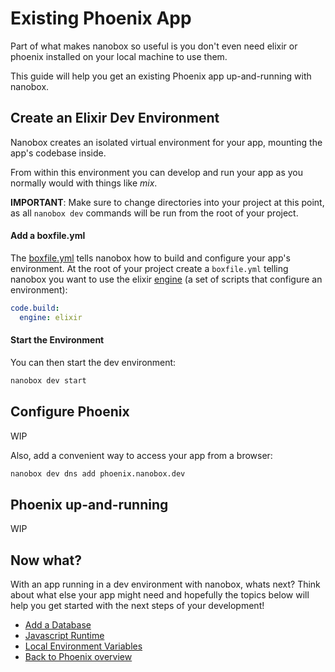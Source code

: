 # Existing Phoenix App
Part of what makes nanobox so useful is you don't even need elixir or phoenix installed on your local machine to use them.

This guide will help you get an existing Phoenix app up-and-running with nanobox.

## Create an Elixir Dev Environment
Nanobox creates an isolated virtual environment for your app, mounting the app's codebase inside.

From within this environment you can develop and run your app as you normally would with things like *mix*.

**IMPORTANT**: Make sure to change directories into your project at this point, as all `nanobox dev` commands will be run from the root of your project.

#### Add a boxfile.yml
The <a href="https://docs.nanobox.io/boxfile/" target="\_blank">boxfile.yml</a> tells nanobox how to build and configure your app's environment. At the root of your project create a `boxfile.yml` telling nanobox you want to use the elixir <a href="https://docs.nanobox.io/engines/" target="\_blank">engine</a> (a set of scripts that configure an environment):

```yaml
code.build:
  engine: elixir
```

#### Start the Environment
You can then start the dev environment:

```bash
nanobox dev start
```

## Configure Phoenix
WIP

Also, add a convenient way to access your app from a browser:

```bash
nanobox dev dns add phoenix.nanobox.dev
```

## Phoenix up-and-running
WIP

## Now what?
With an app running in a dev environment with nanobox, whats next? Think about what else your app might need and hopefully the topics below will help you get started with the next steps of your development!

* [Add a Database](/elixir/phoenix/add-a-database)
* [Javascript Runtime](/elixir/phoenix/javascript-runtime)
* [Local Environment Variables](/elixir/phoenix/local-evars)
* [Back to Phoenix overview](/elixir/phoenix)
